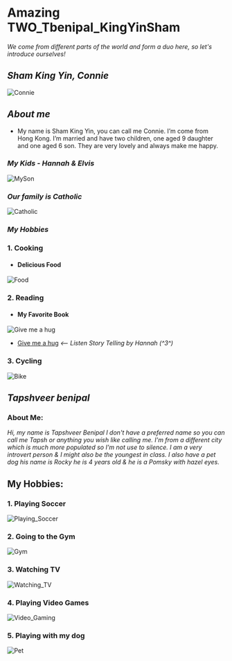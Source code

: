 # Amazing TWO_Tbenipal_KingYinSham

<i> We come from different parts of the world and form a duo here, so let's introduce ourselves! </i>

## ***Sham King Yin, Connie***
![Connie](images/Connie.png)

## ***About me***
- My name is Sham King Yin, you can call me Connie. I’m come from Hong Kong. I’m married and have two children, one aged 9 daughter and one aged 6 son. They are very lovely and always make me happy.

### *My Kids - Hannah & Elvis*
![MySon](images/My%20Kids.png)

### *Our family is Catholic*
![Catholic](images/Catholic.png)

### *My Hobbies*
### 1. Cooking
- #### Delicious Food
![Food](images/Food.png)

### 2. Reading
- #### My Favorite Book 
![Give me a hug](images/Give%20me%20a%20hug.jpg) 

- [Give me a hug](https://youtu.be/KWnIjxzZ4MU)
*<-- Listen Story Telling by Hannah (^3^)*

### 3. Cycling
![Bike](images/Cycling.png)

>

## ***Tapshveer benipal***

### **About Me:**
*Hi, my name is Tapshveer Benipal I don't have a preferred name so you can call me Tapsh or anything you wish like calling me. I'm from a different city which is much more populated so I'm not use to silence. I am a very introvert person & I might also be the youngest in class. I also have a pet dog his name is Rocky he is 4 years old & he is a Pomsky with hazel eyes.*

## **My Hobbies:**
### 1. Playing Soccer
![Playing_Soccer](images/Playing_Soccer.jpg)

### 2. Going to the Gym
![Gym](images/Gym.jpg)

### 3. Watching TV
![Watching_TV](images/Watching_Tv.jpg)

### 4. Playing Video Games
![Video_Gaming](images/Video_Gaming.jpg)

### 5. Playing with my dog
![Pet](images/Rocky.jpeg)
